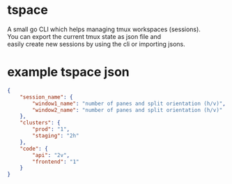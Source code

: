 # tspace
A small go CLI which helps managing tmux workspaces (sessions).  
You can export the current tmux state as json file and  
easily create new sessions by using the cli or importing jsons.  

# example tspace json
```json
{
    "session_name": {
        "window1_name": "number of panes and split orientation (h/v)",
        "window2_name": "number of panes and split orientation (h/v)"
    },
    "clusters": {
        "prod": "1",
        "staging": "2h"
    },
    "code": {
        "api": "2v",
        "frontend": "1"
    }
}
```
